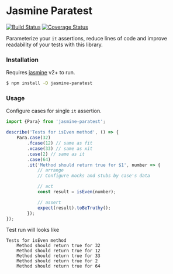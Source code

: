 # Jasmine Paratest

[![Build Status](https://travis-ci.org/xRoulanDx/jasmine-paratest.svg?branch=master)](https://travis-ci.org/xRoulanDx/jasmine-paratest) [![Coverage Status](https://coveralls.io/repos/xRoulanDx/jasmine-paratest/badge.svg?branch=add-test-coverage-feature
)](https://coveralls.io/r/xRoulanDx/jasmine-paratest?branch=add-test-coverage-feature
)


Parameterize your `it` assertions, reduce lines of code and improve readability of your tests with this library.

### Installation

Requires [jasmine](https://www.npmjs.com/package/jasmine) v2+ to run.

```sh
$ npm install -D jasmine-paratest
```

### Usage

Configure cases for single `it` assertion.

```js
import {Para} from 'jasmine-paratest';

describe('Tests for isEven method', () => {
    Para.case(32)
        .fcase(12) // same as fit
        .xcase(33) // same as xit
        .case(2) // same as it
        .case(64)
        .it('Method should return true for $1', number => {
            // arrange
            // Configure mocks and stubs by case's data

            // act
            const result = isEven(number);

            // assert
            expect(result).toBeTruthy();
        });
});
```

Test run will looks like

```
Tests for isEven method
    Method should return true for 32
    Method should return true for 12
    Method should return true for 33
    Method should return true for 2
    Method should return true for 64
```
